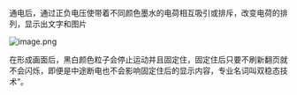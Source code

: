 通电后，通过正负电压使带着不同颜色墨水的电荷相互吸引或排斥，改变电荷的排列，显示出文字和图片

![image.png](https://tc8483.oss-cn-beijing.aliyuncs.com/img/20241019223747.png)

在形成画面后，黑白颜色粒子会停止运动并且固定住，固定住后只要不刷新翻页就不会闪烁，即便是中途断电也不会影响固定住后的显示内容，专业名词叫双稳态技术”。
